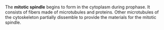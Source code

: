 The **mitotic spindle** begins to form in the cytoplasm during prophase. It consists of fibers made of microtubules and proteins. Other microtubules of the cytoskeleton partially dissemble to provide the materials for the mitotic spindle.